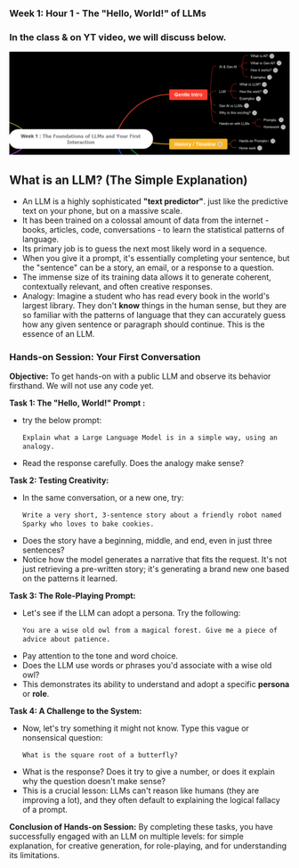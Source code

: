 ### **Week 1: Hour 1 - The "Hello, World\!" of LLMs**

### In the class & on YT video, we will discuss below. 
![alt text](../static/w1d1-2.png)

## What is an LLM? (The Simple Explanation)
- An LLM is a highly sophisticated **"text predictor"**. just like the predictive text on your phone, but on a massive scale. 
- It has been trained on a colossal amount of data from the internet - books, articles, code, conversations - to learn the statistical patterns of language. 
- Its primary job is to guess the next most likely word in a sequence. 
- When you give it a prompt, it's essentially completing your sentence, but the "sentence" can be a story, an email, or a response to a question. 
- The immense size of its training data allows it to generate coherent, contextually relevant, and often creative responses.
- Analogy: Imagine a student who has read every book in the world's largest library. They don't **know** things in the human sense, but they are so familiar with the patterns of language that they can accurately guess how any given sentence or paragraph should continue. This is the essence of an LLM.

### Hands-on Session: Your First Conversation
**Objective:** To get hands-on with a public LLM and observe its behavior firsthand. We will not use any code yet.

**Task 1: The "Hello, World\!" Prompt :**

- try the below prompt:
  ```
  Explain what a Large Language Model is in a simple way, using an analogy.
  ```
- Read the response carefully. Does the analogy make sense? 

**Task 2: Testing Creativity:**
- In the same conversation, or a new one, try:
  ```
  Write a very short, 3-sentence story about a friendly robot named Sparky who loves to bake cookies.
  ```
- Does the story have a beginning, middle, and end, even in just three sentences? 
- Notice how the model generates a narrative that fits the request. It's not just retrieving a pre-written story; it's generating a brand new one based on the patterns it learned.

**Task 3: The Role-Playing Prompt:**
- Let's see if the LLM can adopt a persona. Try the following:
  ```
  You are a wise old owl from a magical forest. Give me a piece of advice about patience.
  ```
- Pay attention to the tone and word choice. 
- Does the LLM use words or phrases you'd associate with a wise old owl? 
- This demonstrates its ability to understand and adopt a specific **persona** or **role**.

**Task 4: A Challenge to the System:**

- Now, let's try something it might not know. Type this vague or nonsensical question:
  ```
  What is the square root of a butterfly?
  ```
- What is the response? Does it try to give a number, or does it explain why the question doesn't make sense? 
- This is a crucial lesson: LLMs can't reason like humans (they are improving a lot), and they often default to explaining the logical fallacy of a prompt.

**Conclusion of Hands-on Session:**
By completing these tasks, you have successfully engaged with an LLM on multiple levels: for simple explanation, for creative generation, for role-playing, and for understanding its limitations. 